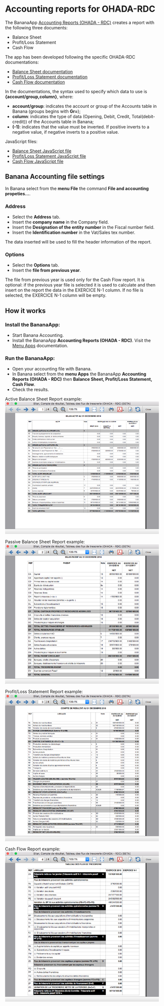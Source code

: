 # Accounting reports for OHADA-RDC

The BananaApp [Accounting Reports (OHADA - RDC)](https://www.banana.ch/apps/fr/node/9093) creates a report with the following three documents:
* Balance Sheet
* Profit/Loss Statement
* Cash Flow

The app has been developed following the specific OHADA-RDC documentations:
* [Balance Sheet documentation](https://github.com/BananaAccounting/CongoRDC/blob/master/reports/statements/balancesheet/balancesheet_documentation.pdf)
* [Profit/Loss Statement documentation](https://github.com/BananaAccounting/CongoRDC/blob/master/reports/statements/profitlossstatement/profitlosstatement_documentation.pdf)
* [Cash Flow documentation](https://github.com/BananaAccounting/CongoRDC/blob/master/reports/statements/cashflow/cashflow_documentation.pdf)

In the documentations, the syntax used to specify which data to use is **{account/group,column}**, where:
* **account/group**: indicates the account or group of the Accounts table in Banana (groups begins with **Gr=**);
* **column**: indicates the type of data (Opening, Debit, Credit, Total(debit-credit)) of the Accounts table in Banana;
* **(-1)**: indicates that the value must be inverted. If positive inverts to a negative value, if negative inverts to a positive value.

JavaScript files:
* [Balance Sheet JavaScript file](https://raw.githubusercontent.com/BananaAccounting/CongoRDC/master/reports/statements/balancesheet/ch.banana.africa.balancesheetrdc.js)
* [Profit/Loss Statement JavaScript file](https://raw.githubusercontent.com/BananaAccounting/CongoRDC/master/reports/statements/profitlossstatement/ch.banana.africa.profitlossstatementrdc.js)
* [Cash Flow JavaScript file](https://raw.githubusercontent.com/BananaAccounting/CongoRDC/master/reports/statements/cashflow/ch.banana.africa.cashflowrdc.js)


## Banana Accounting file settings
In Banana select from the **menu File** the command **File and accounting propeties...**.
### Address
* Select the **Address** tab.
* Insert the **company name** in the Company field.
* Insert the **Designation of the entity number** in the Fiscal number field.
* Insert the **Identification number** in the Vat/Sales tex number.

The data inserted will be used to fill the header information of the report.

### Options
* Select the **Options** tab.
* Insert the **file from previous year**. 

The file from previous year is used only for the Cash Flow report.
It is optional: if the previous year file is selected it is used to calculate and then insert on the report the data in the EXERCICE N-1 column. If no file is selected, the EXERCICE N-1 column will be empty.


## How it works

### Install the BananaApp:
* Start Banana Accounting.
* Install the BananaApp **Accounting Reports (OHADA - RDC)**. Visit the [Menu Apps](https://www.banana.ch/doc9/en/node/4727) documentation.

### Run the BananaApp:
* Open your accounting file with Banana.
* In Banana select from the **menu Apps** the BananaApp **Accounting Reports (OHADA - RDC)** then **Balance Sheet, Profit/Loss Statement, Cash Flow**.
* Check the results.

Active Balance Sheet Report example:
![Active Balance Sheet Report Example](https://raw.githubusercontent.com/BananaAccounting/CongoRDC/master/reports/statements/balancesheet/images/balancesheet_active_report.png)

Passive Balance Sheet Report example:
![Passive Balance Sheet Report Example](https://raw.githubusercontent.com/BananaAccounting/CongoRDC/master/reports/statements/balancesheet/images/balancesheet_passive_report.png)

Profit/Loss Statement Report example:
![Profit/Loss Statement Report Example](https://raw.githubusercontent.com/BananaAccounting/CongoRDC/master/reports/statements/profitlossstatement/images/profitlossstatement_report.png)

Cash Flow Report example:
![Cash Flow Report Example](https://raw.githubusercontent.com/BananaAccounting/CongoRDC/master/reports/statements/cashflow/images/banana_report.png)
